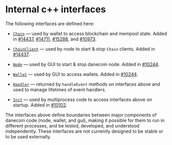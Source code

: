 # Internal c++ interfaces

The following interfaces are defined here:

* [`Chain`](chain.h) — used by wallet to access blockchain and mempool state. Added in [#14437](https://github.com/danecoin/danecoin/pull/14437), [#14711](https://github.com/danecoin/danecoin/pull/14711), [#15288](https://github.com/danecoin/danecoin/pull/15288), and [#10973](https://github.com/danecoin/danecoin/pull/10973).

* [`ChainClient`](chain.h) — used by node to start & stop `Chain` clients. Added in [#14437](https://github.com/danecoin/danecoin/pull/14437).

* [`Node`](node.h) — used by GUI to start & stop danecoin node. Added in [#10244](https://github.com/danecoin/danecoin/pull/10244).

* [`Wallet`](wallet.h) — used by GUI to access wallets. Added in [#10244](https://github.com/danecoin/danecoin/pull/10244).

* [`Handler`](handler.h) — returned by `handleEvent` methods on interfaces above and used to manage lifetimes of event handlers.

* [`Init`](init.h) — used by multiprocess code to access interfaces above on startup. Added in [#10102](https://github.com/danecoin/danecoin/pull/10102).

The interfaces above define boundaries between major components of danecoin code (node, wallet, and gui), making it possible for them to run in different processes, and be tested, developed, and understood independently. These interfaces are not currently designed to be stable or to be used externally.
